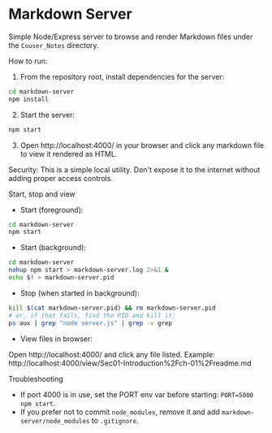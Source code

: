 # Markdown Server

Simple Node/Express server to browse and render Markdown files under the `Couser_Notes` directory.

How to run:

1. From the repository root, install dependencies for the server:

```bash
cd markdown-server
npm install
```

2. Start the server:

```bash
npm start
```

3. Open http://localhost:4000/ in your browser and click any markdown file to view it rendered as HTML.

Security: This is a simple local utility. Don't expose it to the internet without adding proper access controls.

Start, stop and view

- Start (foreground):

```bash
cd markdown-server
npm start
```

- Start (background):

```bash
cd markdown-server
nohup npm start > markdown-server.log 2>&1 &
echo $! > markdown-server.pid
```

- Stop (when started in background):

```bash
kill $(cat markdown-server.pid) && rm markdown-server.pid
# or, if that fails, find the PID and kill it:
ps aux | grep "node server.js" | grep -v grep
```

- View files in browser:

Open http://localhost:4000/ and click any file listed. Example: http://localhost:4000/view/Sec01-Introduction%2Fch-01%2Freadme.md

Troubleshooting

- If port 4000 is in use, set the PORT env var before starting: `PORT=5000 npm start`.
- If you prefer not to commit `node_modules`, remove it and add `markdown-server/node_modules` to `.gitignore`.
